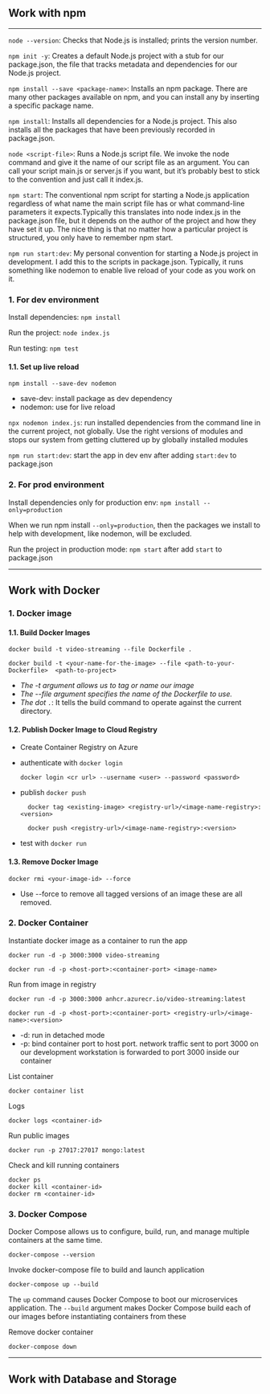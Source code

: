 ## Work with npm
---
`node --version`: Checks that Node.js is installed; prints the version number.

`npm init -y`: Creates a default Node.js project with a stub for our package.json, the file that tracks metadata and dependencies for our Node.js project.

`npm install --save <package-name>`: Installs an npm package. There are many other packages available on npm, and you can install any by inserting a specific package name.

`npm install`: Installs all dependencies for a Node.js project. This also installs all the packages that have been previously recorded in package.json.

`node <script-file>`: Runs a Node.js script file. We invoke the node command and give it the name of our script file as an argument. You can call your script main.js or server.js if you want, but it’s probably best to stick to the convention and just call it index.js.

`npm start`: The conventional npm script for starting a Node.js application regardless of what name the main script file has or what command-line parameters it expects.Typically this translates into node index.js in the package.json file, but it depends on the author of the project and how they have set it up. The nice thing is that no matter how a particular project is structured, you only have to remember npm start.

`npm run start:dev`: My personal convention for starting a Node.js project in development. I add this to the scripts in package.json. Typically, it runs something like nodemon to enable live reload of your code as you work on it.

### 1. For dev environment

Install dependencies: `npm install`

Run the project: `node index.js`

Run testing: `npm test`

#### 1.1. Set up live reload

`npm install --save-dev nodemon`

* save-dev: install package as dev dependency
* nodemon: use for live reload

`npx nodemon index.js`: run installed dependencies from the command line in the current project, not globally. Use the right versions of modules and stops our system from getting cluttered up by globally installed modules

`npm run start:dev`: start the app in dev env after adding `start:dev` to package.json


### 2. For prod environment

Install dependencies only for production env: `npm install --only=production`

When we run npm install `--only=production`, then the packages we install to help with development, like nodemon, will be excluded.

Run the project in production mode: `npm start` after add `start` to package.json

---
## Work with Docker

### 1. Docker image

#### 1.1. Build Docker Images

    docker build -t video-streaming --file Dockerfile .

    docker build -t <your-name-for-the-image> --file <path-to-your-Dockerfile>  <path-to-project>

* *The -t argument allows us to tag or name our image*
* *The --file argument specifies the name of the Dockerfile to use.*
* *The dot `.`*: It tells the build command to operate against the current directory.

#### 1.2. Publish Docker Image to Cloud Registry

* Create Container Registry on Azure

* authenticate with `docker login`

      docker login <cr url> --username <user> --password <password>

* publish `docker push`

        docker tag <existing-image> <registry-url>/<image-name-registry>:<version>

        docker push <registry-url>/<image-name-registry>:<version>

* test with `docker run`

#### 1.3. Remove Docker Image

    docker rmi <your-image-id> --force

* Use --force to remove all tagged versions of an image these are all removed.

### 2. Docker Container

Instantiate docker image as a container to run the app

    docker run -d -p 3000:3000 video-streaming

    docker run -d -p <host-port>:<container-port> <image-name>

Run from image in registry

    docker run -d -p 3000:3000 anhcr.azurecr.io/video-streaming:latest

    docker run -d -p <host-port>:<container-port> <registry-url>/<image-name>:<version>

* -d: run in detached mode
* -p: bind container port to host port. network traffic sent to port 3000 on our development workstation is forwarded to port 3000 inside our container

List container 

    docker container list

Logs 

    docker logs <container-id>

Run public images

    docker run -p 27017:27017 mongo:latest

Check and kill running containers

    docker ps
    docker kill <container-id> 
    docker rm <container-id>

### 3. Docker Compose

Docker Compose allows us to configure, build, run, and manage multiple containers at the same time.

    docker-compose --version

Invoke docker-compose file to build and launch application

    docker-compose up --build

The `up` command causes Docker Compose to boot our microservices application. The `--build` argument makes Docker Compose build each of our images before instantiating containers from these 

Remove docker container

    docker-compose down


---
## Work with Database and Storage


















